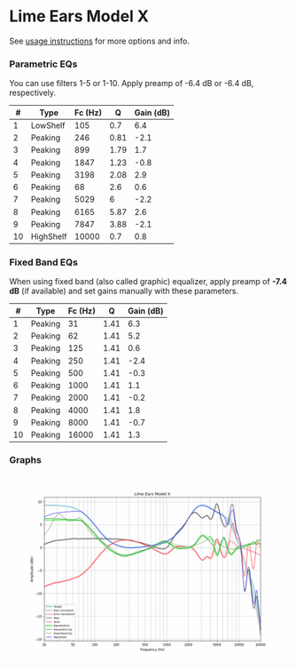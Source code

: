 # Lime Ears Model X
See [usage instructions](https://github.com/jaakkopasanen/AutoEq#usage) for more options and info.

### Parametric EQs
You can use filters 1-5 or 1-10. Apply preamp of -6.4 dB or -6.4 dB, respectively.

|   # | Type      |   Fc (Hz) |    Q |   Gain (dB) |
|-----|-----------|-----------|------|-------------|
|   1 | LowShelf  |       105 | 0.7  |         6.4 |
|   2 | Peaking   |       246 | 0.81 |        -2.1 |
|   3 | Peaking   |       899 | 1.79 |         1.7 |
|   4 | Peaking   |      1847 | 1.23 |        -0.8 |
|   5 | Peaking   |      3198 | 2.08 |         2.9 |
|   6 | Peaking   |        68 | 2.6  |         0.6 |
|   7 | Peaking   |      5029 | 6    |        -2.2 |
|   8 | Peaking   |      6165 | 5.87 |         2.6 |
|   9 | Peaking   |      7847 | 3.88 |        -2.1 |
|  10 | HighShelf |     10000 | 0.7  |         0.8 |

### Fixed Band EQs
When using fixed band (also called graphic) equalizer, apply preamp of **-7.4 dB** (if available) and set gains manually with these parameters.

|   # | Type    |   Fc (Hz) |    Q |   Gain (dB) |
|-----|---------|-----------|------|-------------|
|   1 | Peaking |        31 | 1.41 |         6.3 |
|   2 | Peaking |        62 | 1.41 |         5.2 |
|   3 | Peaking |       125 | 1.41 |         0.6 |
|   4 | Peaking |       250 | 1.41 |        -2.4 |
|   5 | Peaking |       500 | 1.41 |        -0.3 |
|   6 | Peaking |      1000 | 1.41 |         1.1 |
|   7 | Peaking |      2000 | 1.41 |        -0.2 |
|   8 | Peaking |      4000 | 1.41 |         1.8 |
|   9 | Peaking |      8000 | 1.41 |        -0.7 |
|  10 | Peaking |     16000 | 1.41 |         1.3 |

### Graphs
![](./Lime%20Ears%20Model%20X.png)
